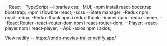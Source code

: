 --React
--TypeScript
--libraries css:
-MUI;
-npm install react-bootstrap bootstrap;
-npm i flowbite-react;
-scss --State manager:
-Redux npm i react-redux;
-Redux-thunk npm i redux-thunk;
-immer npm i redux-immer;
--React Router
-react-router-dom npm i react-router-dom;
--Player:
-react-player npm i react-player;
--Api: -axios npm i axios;

View netlify -- https://tmdb-movies-trailer.netlify.app/
